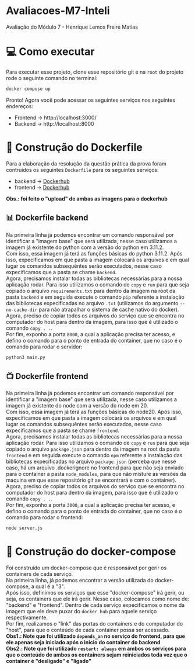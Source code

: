 # Avaliacoes-M7-Inteli

Avaliação do Módulo 7 - Henrique Lemos Freire Matias

# 💻 Como executar

Para executar esse projeto, clone esse repositório git e na `root` do projeto rode o seguinte comando no terminal:

```bash
docker compose up
```

Pronto! Agora você pode acessar os seguintes serviços nos seguintes endereços:

- Frontend -> http://localhost:3000/
- Backend -> http://localhost:8000

# 🐳 Construção do Dockerfile

Para a elaboração da resolução da questão prática da prova foram contruídos os seguintes `Dockerfile` para os seguintes serviços:

- backend -> [Dockerhub](https://hub.docker.com/repository/docker/lemos12/inteli-prova-1-m7-frontend/general)
- frontend -> [Dockerhub](https://hub.docker.com/repository/docker/lemos12/inteli-prova-1-m7-backend)

**Obs.: foi feito o "upload" de ambas as imagens para o dockerhub**

## 📊 Dockerfile backend

Na primeira linha já podemos encontrar um comando responsável por identificar a "imagem base" que será utilizada, nesse caso utilizamos a imagem já existente do python com a versão do python em 3.11.2.  
Com isso, essa imagem já terá as funções básicas do python 3.11.2. Após isso, expecificamos em que pasta a imagem colocará os arquivos e em qual lugar os comandos subsequêntes serão executados, nesse caso expecificamos que a pasta se chame `backend`.  
Agora, precisamos instalar todas as bibliotecas necessárias para a nossa aplicação rodar. Para isso utilizamos o comando de `copy` e `run` para que seja copiado o arquivo `requirements.txt` para dentro da imagem na root da pasta `backend` e em seguida execute o comando `pip` referente a instalação das bibliotecas expecificadas no arquivo `.txt` (utilizamos do argumento `--no-cache-dir` para não atrapalhar o sistema de cache nativo do docker).  
Agora, preciso de copiar todos os arquivos do serviço que se encontra no computador do host para dentro da imagem, para isso que é utilizado o comando `copy . .`.  
Por fim, exponho a porta `8000`, a qual a aplicação precisa ter acesso, e defino o comando para o ponto de entrada do container, que no caso é o comando para rodar o servidor:

```bash
python3 main.py
```

## 📺 Dockerfile frontend

Na primeira linha já podemos encontrar um comando responsável por identificar a "imagem base" que será utilizada, nesse caso utilizamos a imagem já existente do node com a versão do node em 20.  
Com isso, essa imagem já terá as funções básicas do node20. Após isso, expecificamos em que pasta a imagem colocará os arquivos e em qual lugar os comandos subsequêntes serão executados, nesse caso expecificamos que a pasta se chame `frontend`.  
Agora, precisamos instalar todas as bibliotecas necessárias para a nossa aplicação rodar. Para isso utilizamos o comando de `copy` e `run` para que seja copiado o arquivo `package.json` para dentro da imagem na root da pasta `frontend` e em seguida execute o comando `npm` referente a instalação das bibliotecas expecificadas no arquivo `package.json` (perceba que nesse caso, há um arquivo .dockerignore no frontend para que não seja enviado para o container a pasta `node_modules`, para que não misture as versões da maquina em que esse repositório git se encontrará e com o container).  
Agora, preciso de copiar todos os arquivos do serviço que se encontra no computador do host para dentro da imagem, para isso que é utilizado o comando `copy . .`.  
Por fim, exponho a porta `3000`, a qual a aplicação precisa ter acesso, e defino o comando para o ponto de entrada do container, que no caso é o comando para rodar o frontend:

```bash
node server.js
```

# 🐙 Construção do docker-compose

Foi construído um docker-compose que é responsável por gerir os containers de cada serviço.  
Na primeira linha, já podemos encontrar a versão utilizada do docker-compose, a qual é a "3".  
Após isso, definimos os serviços que esse "docker-compose" irá gerir, ou seja, os containers que ele irá gerir. Nesse caso, colocamos como nome de: "backend" e "frontend". Dentro de cada serviço expecificamos o nome da imagem que ele deve puxar do `docker hub` para aquele serviço respectivamente.  
Por fim, realizamos o "link" das portas do containers e do computador do "host", para que o conteúdo de cada container possa ser acessado.  
**Obs1.: Note que foi utilizado `depends_on` no serviço do frontend, para que ele apenas seja iniciado após o inicio do container do backend**  
**Obs2.: Note que foi utilizado `restart: always` em ambos os serviços para que o conteúdo de ambos os containers sejam reiniciados toda vez que o container é "desligado" e "ligado"**
